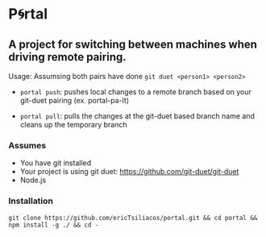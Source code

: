 # P🌀rtal

## A project for switching between machines when driving remote pairing.

Usage:
Assumsing both pairs have done `git duet <person1> <person2>`

- `portal push`: pushes local changes to a remote branch based on your git-duet pairing (ex. portal-pa-lt)

- `portal pull`: pulls the changes at the git-duet based branch name and cleans up the temporary branch
  
### Assumes
- You have git installed
- Your project is using git duet: https://github.com/git-duet/git-duet
- Node.js
  
### Installation
`git clone https://github.com/ericTsiliacos/portal.git && cd portal && npm install -g ./ && cd -`
